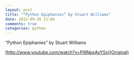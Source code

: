 ```yaml
---
layout: post
title: "“Python Epiphanies” by Stuart Williams"
date: 2012-09-26 21:04
comments: true
categories: python
---
```


“Python Epiphanies” by Stuart Williams

[http://www.youtube.com/watch?v=Pi9NpxAvYSs](Original)

